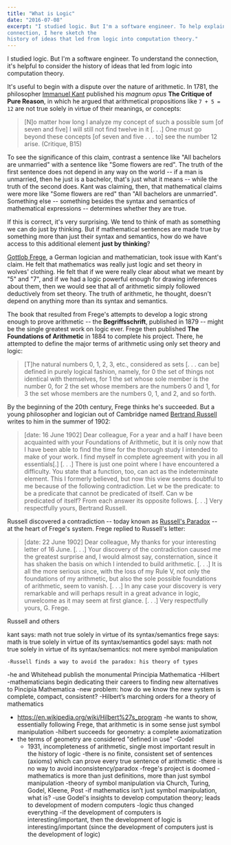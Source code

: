 ```yaml
---
title: "What is Logic"
date: "2016-07-08"
excerpt: "I studied logic. But I'm a software engineer. To help explain the
connection, I here sketch the
history of ideas that led from logic into computation theory."
---
```


I studied logic. But I'm a software engineer. To understand the connection,
it's helpful to consider the
history of ideas that led from logic into computation theory.

It's useful to begin with a dispute over the nature of arithmetic.
In 1781, the philosopher [Immanuel
Kant](https://en.wikipedia.org/wiki/Immanuel_Kant) published his
_magnum opus_ **The Critique of Pure Reason**, in which he argued that
arithmetical propositions
like `7 + 5 = 12` are not true solely in virtue of their meanings, or concepts:

> [N]o matter how long I analyze my concept of such a possible sum [of
seven and five] I will still not find twelve in it [. . .] One must go beyond
these concepts [of seven and five . . . to] see the number 12 arise.
(Critique, B15)

To see the significance of this claim, contrast a sentence like "All bachelors
are unmarried" with a sentence like "Some flowers are red".
The truth of the first sentence does not depend in any way on the world -- if
a man is unmarried, then he just is a bachelor, that's just what it means --
while the truth of the second does. Kant was claiming, then, that
mathematical claims were more like "Some flowers are red" than "All bachelors
are unmarried". Something else -- something besides the syntax and semantics of
mathematical expressions -- determines whether they are true.

If this is correct, it's very surprising. We tend to think of
math as something we can do just by thinking. But if mathematical sentences are
made true by something more than just their syntax and semantics, how do we have
access to this additional element __just by thinking__?

[Gottlob Frege](https://en.wikipedia.org/wiki/Gottlob_Frege), a German
logician and mathematician, took issue with Kant's claim. He felt that
mathematics was really just logic and set theory in wolves'
clothing. He felt that if we were really clear about what we meant by "5" and
"7", and if we had a logic powerful enough for drawing inferences
about them, then we would see that all of arithmetic simply followed
deductively from set theory. The truth of arithmetic, he thought, doesn't
depend on anything more than its syntax and semantics.

The book that resulted from Frege's attempts to develop a logic strong enough
to prove arithmetic -- the **Begriffsschrift**, published in 1879 -- might be
the single greatest work on logic ever. Frege then published **The Foundations
of Arithmetic** in 1884 to complete his project. There, he attempted to define
the major terms of arithmetic using only set theory and logic:

> [T]he natural numbers 0, 1, 2, 3, etc., considered as sets [. . . can
be] defined in purely logical fashion, namely, for 0 the set of things not
identical with themselves, for 1 the set whose sole member is the number 0, for
2 the set whose members are the numbers 0 and 1, for 3 the set whose members are
the numbers 0, 1, and 2, and so forth.

By the beginning of the 20th century, Frege thinks he's succeeded. But a young
philosopher and logician out of Cambridge named [Bertrand
Russell](https://en.wikipedia.org/wiki/Bertrand_Russell) writes to him in the
summer of 1902:

> [date: 16 June 1902] Dear colleague, For a year and a half I have been
acquainted with your Foundations of Arithmetic, but it is only now that I have
been able to find the time for the thorough study I intended to make of your
work. I find myself in complete agreement with you in all essentials[.] [. . .]
There is just one point where I have encountered a difficulty. You state that a
function, too, can act as the indeterminate element. This I formerly believed,
but now this view seems doubtful to me because of the following contradiction.
Let w be the predicate: to be a predicate that cannot be predicated of itself.
Can w be predicated of itself? From each answer its opposite follows. [. . .]
Very respectfully yours, Bertrand Russell.

Russell discovered a contradiction -- today known as
[Russell's Paradox](https://en.wikipedia.org/wiki/Russell%27s_paradox) -- at
the heart of Frege's system. Frege replied to Russell's letter:

> [date: 22 June 1902] Dear colleague, My thanks for your interesting letter of
16 June. [. . .] Your discovery of the contradiction caused me the greatest
surprise and, I would almost say, consternation, since it has shaken the basis
on which I intended to build arithmetic. [. . .] It is all the more serious
since, with the loss of my Rule V, not only the foundations of my arithmetic,
but also the sole possible foundations of arithmetic, seem to vanish. [. . .] In
any case your discovery is very remarkable and will perhaps result in a great
advance in logic, unwelcome as it may seem at first glance. [. . .] Very
respectfully yours, G. Frege.

Russell and others

kant says: math not true solely in virtue of its syntax/semantics
frege says: math is true solely in virtue of its syntax/semantics
godel says: math not true solely in virtue of its syntax/semantics: not mere
symbol manipulation

    -Russell finds a way to avoid the paradox: his theory of types
  -he and Whitehead publish the monumental Principia Mathematica
-Hilbert
-mathematicians begin dedicating their careers to finding new alternatives to
Pincipia Mathematica
-new problem: how do we know the new system is complete, compact, consistent?
-Hilbert’s marching orders for a theory of mathematics
  - https://en.wikipedia.org/wiki/Hilbert%27s_program
-he wants to show, essentially following Frege, that arithmetic is in some sense
just symbol manipulation
-hilbert succeeds for geometry: a complete axiomatization
  - the terms of geometry are considered "defined in use"
-Godel
    - 1931, incompleteness of arithmetic, single most important result in the history
of logic
    -there is no finite, consistent set of sentences (axioms) which can prove
every true sentence of arithmetic
    -there is no way to avoid inconsistency/paradox
    -frege's project is doomed
    -mathematics is more than just definitions, more than just symbol
manipulation
-theory of symbol manipulation via Church, Turing, Godel, Kleene, Post
  -if mathematics isn’t just symbol manipulation, what is?
    -use Godel's insights to develop computation theory; leads to development of
modern computers
    -logic thus changed everything
  -if the development of computers is interesting/important, then the
development of logic is interesting/important (since the development of
computers just is the development of logic)
